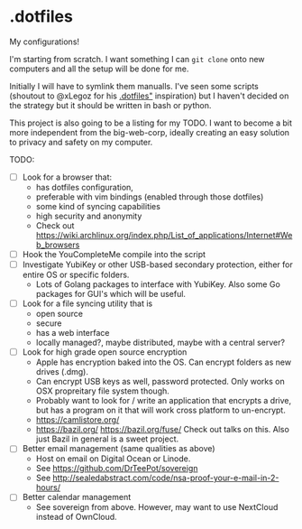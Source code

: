 # .dotfiles

My configurations!

I'm starting from scratch. I want something I can `git clone` onto new computers and 
all the setup will be done for me. 

Initially I will have to symlink them manualls. I've seen some scripts 
(shoutout to @xLegoz for his [.dotfiles"](https://github.com/xLegoz/.dotfiles) inspiration) 
but I haven't decided on the strategy but it should be written in bash or python. 

This project is also going to be a listing for my TODO. I want to become a bit more 
independent from the big-web-corp, ideally creating an easy solution to privacy and 
safety on my computer. 

TODO:

- [ ] Look for a browser that:
  - has dotfiles configuration, 
  - preferable with vim bindings (enabled through those dotfiles)
  - some kind of syncing capabilities 
  - high security and anonymity
  - Check out https://wiki.archlinux.org/index.php/List_of_applications/Internet#Web_browsers
- [ ] Hook the YouCompleteMe compile into the script
- [ ] Investigate YubiKey or other USB-based secondary protection, either for entire OS or specific folders. 
  - Lots of Golang packages to interface with YubiKey. Also some Go packages for GUI's which will be useful.
- [ ] Look for a file syncing utility that is 
  - open source
  - secure
  - has a web interface 
  - locally managed?, maybe distributed, maybe with a central server?
- [ ] Look for high grade open source encryption
  - Apple has encryption baked into the OS. Can encrypt folders as new drives (.dmg). 
  - Can encrypt USB keys as well, password protected. Only works on OSX propreitary file system though. 
  - Probably want to look for / write an application that encrypts a drive, but has a program on it that will work cross platform to un-encrypt. 
  - https://camlistore.org/
  - https://bazil.org/ https://bazil.org/fuse/ Check out talks on this. Also just Bazil in general is a sweet project.
- [ ] Better email management (same qualities as above)
  - Host on email on Digital Ocean or Linode. 
  - See https://github.com/DrTeePot/sovereign 
  - See http://sealedabstract.com/code/nsa-proof-your-e-mail-in-2-hours/
- [ ] Better calendar management
  - See sovereign from above. However, may want to use NextCloud instead of OwnCloud. 
